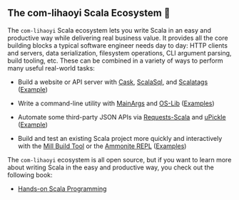 ## The com-lihaoyi Scala Ecosystem 👋

The `com-lihaoyi` Scala ecosystem lets you write Scala in an easy and productive way
while delivering real business value. It provides all the core building blocks a
typical software engineer needs day to day: HTTP clients and servers, data serialization,
filesystem operations, CLI argument parsing, build tooling, etc. These can be combined in
a variety of ways to perform many useful real-world tasks:

- Build a website or API server with [Cask](https://github.com/com-lihaoyi/cask),
  [ScalaSql](https://github.com/com-lihaoyi/scalasql), and
  [Scalatags](https://github.com/com-lihaoyi/scalatags) ([Example](https://github.com/com-lihaoyi/cask/blob/master/example/todo/app/src/TodoServer.scala))

- Write a command-line utility with [MainArgs](https://github.com/com-lihaoyi/mainargs) and
  [OS-Lib](https://github.com/com-lihaoyi/os-lib)  ([Examples](https://github.com/com-lihaoyi/os-lib?tab=readme-ov-file#cookbook))

- Automate some third-party JSON APIs via [Requests-Scala](https://github.com/com-lihaoyi/requests-scala)
  and [uPickle](https://github.com/com-lihaoyi/upickle) ([Example](https://github.com/handsonscala/handsonscala/tree/v1/examples/12.1%20-%20IssueMigrator))

- Build and test an existing Scala project more quickly and interactively with the
  [Mill Build Tool](https://github.com/com-lihaoyi/mill) or the [Ammonite REPL](https://github.com/com-lihaoyi/Ammonite) ([Examples](https://mill-build.com/mill/Intro_to_Mill.html#_simple_scala_module))

The `com-lihaoyi` ecosystem is all open source, but if you want to learn more about writing
Scala in the easy and productive way, you check out the following book:

- [Hands-on Scala Programming](https://www.handsonscala.com/)


